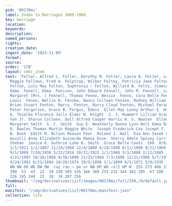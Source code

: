 ```yaml
---
pid: '00178mi'
label: Index to Marriages 1869-1989
key: marriage
location: 
keywords: 
description: 
named_persons: 
rights: 
creation_date: 
ingest_date: '2023-11-09'
format: 
source: 
order: '178'
layout: cmhc_item
text: 'Feller, Alfred L. Feller, Dorothy M. Feller, Laura A. Feller, Louis H. Fellies,
  Maggie Fellows, Fred A. Felptrop, Wilber Feltey, Patricia Jane Felton, Dennis Lee
  Felton, Lulu May Felton, Sophronia ~ Felton, Willard B. Felts, Jimmie R. Femolia,
  Emma  Fenell, Emma  Fenison, John Edward Fennell, John M. Fennell, Lucy B. Fennell,
  Margaret (Mrs. ) Fennell, Thomas Fenno, Bessie  Fenno, Cora Belle Fenno, Lizzie  Fenno,
  Louis  Fenno, Nellie D. Fenske, Nancy Colleen Fenske, Rodney William Fent, Lola  Fenton,
  Brian Stuart Fenton, Harry  Fenton, Harry Lloyd Fenton, Michael Feran, Charles Ferdig,
  Peter Fergerson, Grace B. Fergus, Edwin  Ellen May Lunny Arthur E. Hougland Richard
  A. Thielke Florence Jolls Elmer W. Knight  S. J. Mummert Lillian Gray  Victor Wayne
  Van Jr. Sharon Colleen. Doll Alfred Cooper Harris H. S. Nowlen  Ellen Rhoda Royal
  Margaret Smith  S. C. Smith  Guy E. Weatherly Donna Lynn Holt Emma Davenport Ryland
  R. Bowles Thomas Martin Maggie White  Joseph Frederick Cox Joseph T. Carter Hilary
  B. Bush  Edith M. Nilson Reason Fear  Roland J. Hall  Eva Ann Sasek Charlies G.
  Axcell] Anne Elizabeth Guzzardo Mamie Dine  Sherry Adele Spivey Carrie Uren  Mary
  Shehan  Janice K. Guthrie Luke H. Smith  Grace Belle Coats  168  8/8/1933 7/21/1934
  1/1/1911 1/1/1887 11/24/1904 12/4/1880 6/18/1948 8/11/1989 8/21/1969 2/9/1899 8/29/1880
  9/1/1869 7/20/1936 5/22/1914 10/31/1923 1/1/1968 3/3/1888 2/12/1885 1/22/1885 7/12/1896
  4/21/1907 10/18/1904 9/16/1899 11/23/1904 7/3/1899 12/21/1968 5/7/1977 8/15/1907
  4/24/1982 6/21/1884 10/26/1974 10/5/1898 1/1/1899 8/5/1971 5/8/1935 10/4/1903  SNS
  NN NN DD WD DW DW  ray ran ~ pe or NN DP WO ~s!I HP W  255 273 486 314 289  63 203
  390  53  43  12  29 320 565 145 166 369 233 232 344 381 285  67 288  60  604 397
  226 195 348  23  38  34 287 256                   '
thumbnail: "/img/derivatives/iiif/images/00178mi/full/250,/0/default.jpg"
full: 
manifest: "/img/derivatives/iiif/00178mi/manifest.json"
collection: life
---
```

